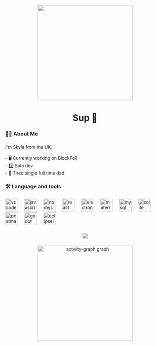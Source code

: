 <br clear="both">

<div align="center">
  <img height="300" src="https://i.imgur.com/MoCTOcb.jpeg"  />
</div>

###

<h1 align="center">Sup 👋</h1>

###

<h3 align="left">👩‍💻  About Me</h3>

###

<p align="left">I'm Skyla from the UK.<br><br>- 🖥️ Currently working on BlockPoll<br>- 1️⃣ Solo dev<br>- 🥱 Tired single full time dad</p>

###

<h3 align="left">🛠 Language and tools</h3>

###

<div align="left">
  <img src="https://skillicons.dev/icons?i=vscode" height="40" alt="vscode logo"  />
  <img width="12" />
  <img src="https://skillicons.dev/icons?i=js" height="40" alt="javascript logo"  />
  <img width="12" />
  <img src="https://skillicons.dev/icons?i=nodejs" height="40" alt="nodejs logo"  />
  <img width="12" />
  <img src="https://skillicons.dev/icons?i=react" height="40" alt="react logo"  />
  <img width="12" />
  <img src="https://skillicons.dev/icons?i=electron" height="40" alt="electron logo"  />
  <img width="12" />
  <img src="https://skillicons.dev/icons?i=materialui" height="40" alt="materialui logo"  />
  <img width="12" />
  <img src="https://skillicons.dev/icons?i=mysql" height="40" alt="mysql logo"  />
  <img width="12" />
  <img src="https://skillicons.dev/icons?i=sqlite" height="40" alt="sqlite logo"  />
  <img width="12" />
  <img src="https://skillicons.dev/icons?i=postman" height="40" alt="postman logo"  />
  <img width="12" />
  <img src="https://skillicons.dev/icons?i=godot" height="40" alt="godot logo"  />
  <img width="12" />
  <img src="https://skillicons.dev/icons?i=eclipse" height="40" alt="eclipseide logo"  />
</div>

###

<div align="center">
  <img src="https://visitor-badge.laobi.icu/badge?page_id=SkylaDevs.SkylaDevs&"  />
</div>

###

<div align="center">
  <img src="https://github-readme-activity-graph.vercel.app/graph?username=SkylaDevs&radius=16&theme=github-dark-dimmed&area=true&order=5&custom_title=My%20Activity&hide_title=false&hide_border=true" height="300" alt="activity-graph graph"  />
</div>

###
